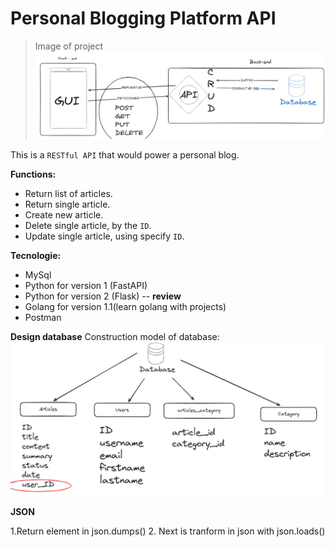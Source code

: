 # Personal Blogging Platform API

> Image of project
![Screenshot of a comment on a GitHub issue showing an image, added in the Markdown, of an Octocat smiling and raising a tentacle.](design-system.png)

This is a `RESTful API` that would power a personal blog.

**Functions:**
- Return list of articles.
- Return single article.
- Create new article.
- Delete single article, by the `ID`.
- Update single article, using specify `ID`.

**Tecnologie:**
- MySql
- Python for version 1 (FastAPI)
- Python for version 2 (Flask) -- **review** 
- Golang for version 1.1(learn golang with projects)
- Postman


**Design database**
Construction model of database:
![Screenshot of a comment on a GitHub issue showing an image, added in the Markdown, of an Octocat smiling and raising a tentacle.](design-database.png)

**JSON**

1.Return element in json.dumps(<data>)
2. Next is tranform in json with json.loads(<data>)